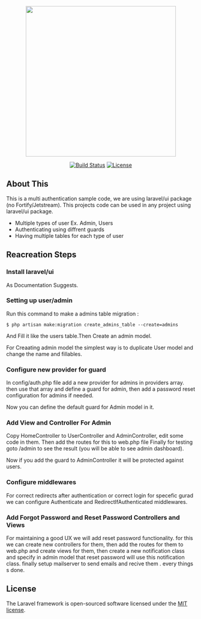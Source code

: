 <p align="center"><a href="https://laravel.com" target="_blank"><img src="https://raw.githubusercontent.com/laravel/art/master/logo-lockup/5%20SVG/2%20CMYK/1%20Full%20Color/laravel-logolockup-cmyk-red.svg" width="400"></a></p>

<p align="center">
<a href="https://travis-ci.org/laravel/framework"><img src="https://travis-ci.org/laravel/framework.svg" alt="Build Status"></a>
<a href="https://packagist.org/packages/laravel/framework"><img src="https://img.shields.io/packagist/l/laravel/framework" alt="License"></a>
</p>

## About This

This is a multi authentication sample code, we are using laravel/ui package (no Fortify/Jetstream).
This projects code can be used in any project using laravel/ui package.

-   Multiple types of user Ex. Admin, Users
-   Authenticating using diffrent guards
-   Having multiple tables for each type of user

## Reacreation Steps

### Install laravel/ui

As Documentation Suggests.

### Setting up user/admin

Run this command to make a admins table migration :

`$ php artisan make:migration create_admins_table --create=admins`

And Fill it like the users table.Then Create an admin model.

For Creaating admin model the simplest way is to duplicate User model and change the name and fillables.

### Configure new provider for guard

In config/auth.php file add a new provider for admins in providers array.
then use that array and define a guard for admin, then add a password reset configuration for admins if needed.

Now you can define the default guard for Admin model in it.

### Add View and Controller For Admin

Copy HomeController to UserController and AdminController, edit some code in them.
Then add the routes for this to web.php file
Finally for testing goto /admin to see the result (you will be able to see admin dashboard).

Now if you add the guard to AdminController it will be protected against users.

### Configure middlewares

For correct redirects after authentication or correct login for specefic gurad
we can configure Authenticate and RedirectIfAuthenticated middlewares.

### Add Forgot Password and Reset Password Controllers and Views

For maintaining a good UX we will add reset password functionality.
for this we can create new controllers for them, then add the routes for them to web.php
and create views for them, then create a new notification class and specify in admin model that reset password will use this notification class.
finally setup mailserver to send emails and recive them .
every things s done.

## License

The Laravel framework is open-sourced software licensed under the [MIT license](https://opensource.org/licenses/MIT).
